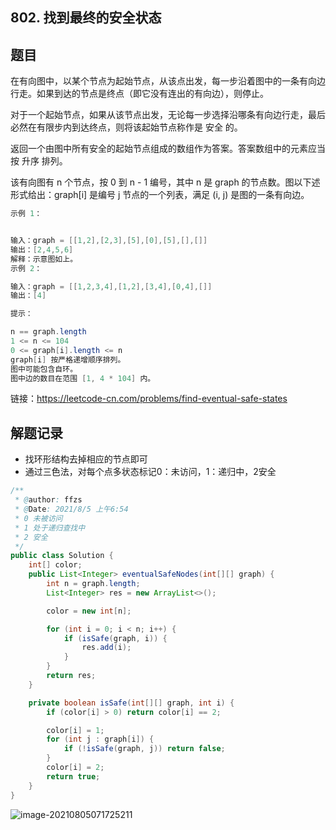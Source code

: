 ## 802. 找到最终的安全状态

## 题目

在有向图中，以某个节点为起始节点，从该点出发，每一步沿着图中的一条有向边行走。如果到达的节点是终点（即它没有连出的有向边），则停止。

对于一个起始节点，如果从该节点出发，无论每一步选择沿哪条有向边行走，最后必然在有限步内到达终点，则将该起始节点称作是 安全 的。

返回一个由图中所有安全的起始节点组成的数组作为答案。答案数组中的元素应当按 升序 排列。

该有向图有 n 个节点，按 0 到 n - 1 编号，其中 n 是 graph 的节点数。图以下述形式给出：graph[i] 是编号 j 节点的一个列表，满足 (i, j) 是图的一条有向边。

 

```java
示例 1：


输入：graph = [[1,2],[2,3],[5],[0],[5],[],[]]
输出：[2,4,5,6]
解释：示意图如上。
示例 2：

输入：graph = [[1,2,3,4],[1,2],[3,4],[0,4],[]]
输出：[4]
```



```java
提示：

n == graph.length
1 <= n <= 104
0 <= graph[i].length <= n
graph[i] 按严格递增顺序排列。
图中可能包含自环。
图中边的数目在范围 [1, 4 * 104] 内。
```


链接：https://leetcode-cn.com/problems/find-eventual-safe-states

## 解题记录

+ 找环形结构去掉相应的节点即可
+ 通过三色法，对每个点多状态标记0：未访问，1：递归中，2安全

```java
/**
 * @author: ffzs
 * @Date: 2021/8/5 上午6:54
 * 0 未被访问
 * 1 处于递归查找中
 * 2 安全
 */
public class Solution {
    int[] color;
    public List<Integer> eventualSafeNodes(int[][] graph) {
        int n = graph.length;
        List<Integer> res = new ArrayList<>();

        color = new int[n];

        for (int i = 0; i < n; i++) {
            if (isSafe(graph, i)) {
                res.add(i);
            }
        }
        return res;
    }

    private boolean isSafe(int[][] graph, int i) {
        if (color[i] > 0) return color[i] == 2;

        color[i] = 1;
        for (int j : graph[i]) {
            if (!isSafe(graph, j)) return false;
        }
        color[i] = 2;
        return true;
    }
}
```

![image-20210805071725211](https://gitee.com/ffzs/picture_go/raw/master/img/image-20210805071725211.png)

